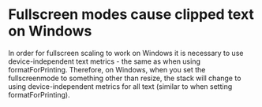 # Fullscreen modes cause clipped text on Windows
In order for fullscreen scaling to work on Windows it is necessary to use device-independent text metrics - the same as when using formatForPrinting. Therefore, on Windows, when you set the fullscreenmode to something other than resize, the stack will change to using device-independent metrics for all text (similar to when setting formatForPrinting).
